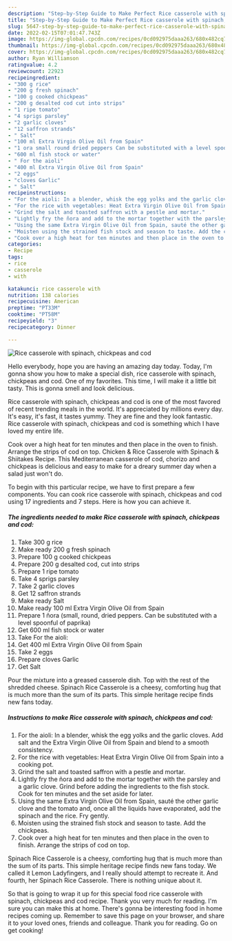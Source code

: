 ```yaml
---
description: "Step-by-Step Guide to Make Perfect Rice casserole with spinach, chickpeas and cod"
title: "Step-by-Step Guide to Make Perfect Rice casserole with spinach, chickpeas and cod"
slug: 5647-step-by-step-guide-to-make-perfect-rice-casserole-with-spinach-chickpeas-and-cod
date: 2022-02-15T07:01:47.743Z
image: https://img-global.cpcdn.com/recipes/0cd092975daaa263/680x482cq70/rice-casserole-with-spinach-chickpeas-and-cod-recipe-main-photo.jpg
thumbnail: https://img-global.cpcdn.com/recipes/0cd092975daaa263/680x482cq70/rice-casserole-with-spinach-chickpeas-and-cod-recipe-main-photo.jpg
cover: https://img-global.cpcdn.com/recipes/0cd092975daaa263/680x482cq70/rice-casserole-with-spinach-chickpeas-and-cod-recipe-main-photo.jpg
author: Ryan Williamson
ratingvalue: 4.2
reviewcount: 22923
recipeingredient:
- "300 g rice"
- "200 g fresh spinach"
- "100 g cooked chickpeas"
- "200 g desalted cod cut into strips"
- "1 ripe tomato"
- "4 sprigs parsley"
- "2 garlic cloves"
- "12 saffron strands"
- " Salt"
- "100 ml Extra Virgin Olive Oil from Spain"
- "1 ora small round dried peppers Can be substituted with a level spoonful of paprika"
- "600 ml fish stock or water"
- " For the aioli"
- "400 ml Extra Virgin Olive Oil from Spain"
- "2 eggs"
- "cloves Garlic"
- " Salt"
recipeinstructions:
- "For the aioli: In a blender, whisk the egg yolks and the garlic cloves. Add salt and the Extra Virgin Olive Oil from Spain and blend to a smooth consistency."
- "For the rice with vegetables: Heat Extra Virgin Olive Oil from Spain into a cooking pot."
- "Grind the salt and toasted saffron with a pestle and mortar."
- "Lightly fry the ñora and add to the mortar together with the parsley and a garlic clove. Grind before adding the ingredients to the fish stock. Cook for ten minutes and the set aside for later."
- "Using the same Extra Virgin Olive Oil from Spain, sauté the other garlic clove and the tomato and, once all the liquids have evaporated, add the spinach and the rice. Fry gently."
- "Moisten using the strained fish stock and season to taste. Add the chickpeas."
- "Cook over a high heat for ten minutes and then place in the oven to finish. Arrange the strips of cod on top."
categories:
- Recipe
tags:
- rice
- casserole
- with

katakunci: rice casserole with 
nutrition: 138 calories
recipecuisine: American
preptime: "PT33M"
cooktime: "PT58M"
recipeyield: "3"
recipecategory: Dinner

---
```



![Rice casserole with spinach, chickpeas and cod](https://img-global.cpcdn.com/recipes/0cd092975daaa263/680x482cq70/rice-casserole-with-spinach-chickpeas-and-cod-recipe-main-photo.jpg)

Hello everybody, hope you are having an amazing day today. Today, I'm gonna show you how to make a special dish, rice casserole with spinach, chickpeas and cod. One of my favorites. This time, I will make it a little bit tasty. This is gonna smell and look delicious.

Rice casserole with spinach, chickpeas and cod is one of the most favored of recent trending meals in the world. It's appreciated by millions every day. It's easy, it's fast, it tastes yummy. They are fine and they look fantastic. Rice casserole with spinach, chickpeas and cod is something which I have loved my entire life.

Cook over a high heat for ten minutes and then place in the oven to finish. Arrange the strips of cod on top. Chicken &amp; Rice Casserole with Spinach &amp; Shiitakes Recipe. This Mediterranean casserole of cod, chorizo and chickpeas is delicious and easy to make for a dreary summer day when a salad just won&#39;t do.


To begin with this particular recipe, we have to first prepare a few components. You can cook rice casserole with spinach, chickpeas and cod using 17 ingredients and 7 steps. Here is how you can achieve it.

<!--inarticleads1-->

##### The ingredients needed to make Rice casserole with spinach, chickpeas and cod:

1. Take 300 g rice
1. Make ready 200 g fresh spinach
1. Prepare 100 g cooked chickpeas
1. Prepare 200 g desalted cod, cut into strips
1. Prepare 1 ripe tomato
1. Take 4 sprigs parsley
1. Take 2 garlic cloves
1. Get 12 saffron strands
1. Make ready  Salt
1. Make ready 100 ml Extra Virgin Olive Oil from Spain
1. Prepare 1 ñora (small, round, dried peppers. Can be substituted with a level spoonful of paprika)
1. Get 600 ml fish stock or water
1. Take  For the aioli:
1. Get 400 ml Extra Virgin Olive Oil from Spain
1. Take 2 eggs
1. Prepare cloves Garlic
1. Get  Salt


Pour the mixture into a greased casserole dish. Top with the rest of the shredded cheese. Spinach Rice Casserole is a cheesy, comforting hug that is much more than the sum of its parts. This simple heritage recipe finds new fans today. 

<!--inarticleads2-->

##### Instructions to make Rice casserole with spinach, chickpeas and cod:

1. For the aioli: In a blender, whisk the egg yolks and the garlic cloves. Add salt and the Extra Virgin Olive Oil from Spain and blend to a smooth consistency.
1. For the rice with vegetables: Heat Extra Virgin Olive Oil from Spain into a cooking pot.
1. Grind the salt and toasted saffron with a pestle and mortar.
1. Lightly fry the ñora and add to the mortar together with the parsley and a garlic clove. Grind before adding the ingredients to the fish stock. Cook for ten minutes and the set aside for later.
1. Using the same Extra Virgin Olive Oil from Spain, sauté the other garlic clove and the tomato and, once all the liquids have evaporated, add the spinach and the rice. Fry gently.
1. Moisten using the strained fish stock and season to taste. Add the chickpeas.
1. Cook over a high heat for ten minutes and then place in the oven to finish. Arrange the strips of cod on top.


Spinach Rice Casserole is a cheesy, comforting hug that is much more than the sum of its parts. This simple heritage recipe finds new fans today. We called it Lemon Ladyfingers, and I really should attempt to recreate it. And fourth, her Spinach Rice Casserole. There is nothing unique about it. 

So that is going to wrap it up for this special food rice casserole with spinach, chickpeas and cod recipe. Thank you very much for reading. I'm sure you can make this at home. There's gonna be interesting food in home recipes coming up. Remember to save this page on your browser, and share it to your loved ones, friends and colleague. Thank you for reading. Go on get cooking!
